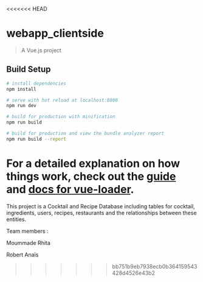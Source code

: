 <<<<<<< HEAD
# webapp_clientside

> A Vue.js project

## Build Setup

``` bash
# install dependencies
npm install

# serve with hot reload at localhost:8080
npm run dev

# build for production with minification
npm run build

# build for production and view the bundle analyzer report
npm run build --report
```

For a detailed explanation on how things work, check out the [guide](http://vuejs-templates.github.io/webpack/) and [docs for vue-loader](http://vuejs.github.io/vue-loader).
=======
This project is a Cocktail and Recipe Database including tables for cocktail, ingredients, users, recipes, restaurants and the relationships between these entities.

Team members : 

Moummade Rhita

Robert Anaïs
>>>>>>> bb751b9eb7938ecb0b364159543428d4526e43b2
